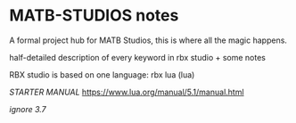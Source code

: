 # MATB-STUDIOS notes
A formal project hub for MATB Studios, this is where all the magic happens. 

half-detailed description of every keyword in rbx studio + some notes

RBX studio is based on one language: rbx lua (lua)

*STARTER MANUAL* https://www.lua.org/manual/5.1/manual.html

*ignore 3.7*





